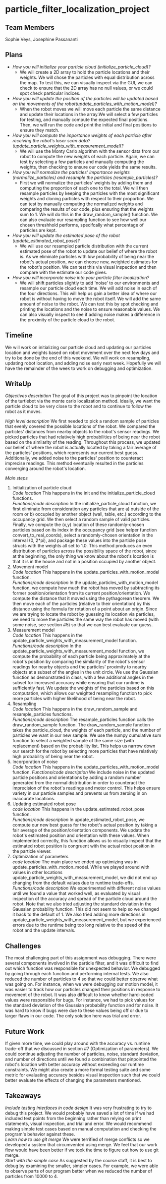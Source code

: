 # particle_filter_localization_project
## Team Members
Sophie Veys,
Josephine Passananti
## Plans
* *How you will initialize your particle cloud (initialize_particle_cloud)?*
    * We will create a 2D array to hold the particle locations and their weights. We will chose the particles with equal distribution across the map. To test this, we can visually inspect via the GUI, we can check to ensure that the 2D array has no null values, or we could spot check particular indices. 
* *How you will update the position of the particles will be updated based on the movements of the robot(update_particles_with_motion_model)?*
    * When the robot moves we will move each particle the same distance and update their locations in the array.We will select a few particles for testing, and manually compute the expected final positions. Then, we will run the code and print the initial and final positions to ensure they match. 
* *How you will compute the importance weights of each particle after receiving the robot's laser scan data?(update_particle_weights_with_measurement_model)?*
    * We will use the Monty Carlo algorithm with the sensor data from our robot to compute the new weights of each particle. Again, we can test by selecting a few particles and manually computing the weights, then checking to ensure our code yields the same results. 
* *How you will normalize the particles' importance weights (normalize_particles) and resample the particles (resample_particles)?*
    * First we will normalize the particles' weights by adding them and computing the proportion of each one to the total. We will then resample particles by keeping the particles with the most significant weights and cloning particles with respect to their proportion. We can test by manually computing the normalized weights and comparing the results of our code, plus ensuring that the weights sum to 1. We will do this in the draw_random_sample() function. We can also evaluate our resampling function to see how well our chosen threshhold performs, specifcally what percentage of particles are kept. 
* *How you will update the estimated pose of the robot (update_estimated_robot_pose)?*
    * We will use our resampled particle distribution with the current estimated pose of the robot to update our belief of where the robot is. As we eliminate particles with low probability of being near the robot's actual position, we can choose new, weighted estimates for the robot's position. We can test this via visual inspection and then compare with the estimate our code gives. 
* *How you will incorporate noise into your particle filter localization?*
    * We will shift particles slightly to add 'noise' to our environments and resample our particle cloud each time. We will add noise in each of the four directions. This will help us gain a better idea of where our robot is without having to move the robot itself. We will add the same amount of noise to the robot. We can test this by spot checking and printing the locations and the noise to ensure reasonable values. We can also visually inspect to see if adding noise makes a difference in the proximity of the particle cloud to the robot. 
## Timeline
We will work on initializing our particle cloud and updating our particles location and weights based on robot movement over the next few days and try to be done by the end of this weekend. We will work on resampling, updating robot location, and adding noise early next week. Hopefully we will have the remainder of the week to work on debugging and optimization.

## WriteUp 

*Objectives description*  The goal of this project was to pinpoint the location of the turtlebot via the monte carlo localization method. Ideally, we want the particle cloud to be very close to the robot and to continue to follow the robot as it moves.    

*High level description*  We first needed to pick a random sample of particles that evenly covered the possible locations of the robot. We compared the particles' distances from nearby objects to the robot's sensor readings. We picked particles that had relatively high probabilities of being near the robot based on the similarity of the reading. Throughout this process, we updated our belief of where the robot is actually located by taking a fair average of the particles' positions, which represents our current best guess. Additionally, we added noise to the particles' position to counteract imprecise readings. This method eventually resulted in the particles converging around the robot's location.      

*Main steps*    
1. Initialization of particle cloud     
*Code location* This happens in the init and the initialize_particle_cloud functions.     
*Functions/code description* In the initialize_particle_cloud function, we first eliminate from consideration any particles that are a) outside of the room or b) occupied by another object (wall, table, etc.) according to the occupancy grid. We then select a random sample of valid particles. Finally, we compute the (x,y) location of these randomly-chosen particles based on its index in the occupancy grid (see helper function convert_to_real_coords), select a randomly-chosen orientation in the interval (0, 2*pi), and package these values into the particle pose structs with the weights all set to 1.0. This method produces an even distribution of particles across the possibility space of the robot, since at the beginning, the only thing we know about the robot's location is that it is in the house and not in a position occupied by another object.   
2. Movement model     
*Code location* This happens in the update_particles_with_motion_model function.       
*Functions/code description* In the update_particles_with_motion_model function, we compute how much the robot has moved by subtracting its former position/orientation from its current position/orientation. We compute the distance that it moved using the pythagorean theorem. We then move each of the particles (relative to their orientation) by this distance using the formula for rotation of a point about an origin. Since we are trying to locate the robot by guessing its location via particles, we need to move the particles the same way the robot has moved (with some noise, see section #5) so that we can best evaluate our guess.           
3. Measurement model    
*Code location* This happens in the update_particle_weights_with_measurement_model function.    
*Functions/code description*  In the update_particle_weights_with_measurement_model function, we compute the probability of each particle being approximately at the robot's position by comparing the similarity of the robot's sensor readings for nearby objects and the particles' proximity to nearby objects at a subset of the angles in the unit circle. We use the Gaussian function as demonstrated in class, with a few additional angles in the subset for increased accuracy while ensuring that our runtime is sufficiently fast. We update the weights of the particles based on this computation, which allows our weighted resampling function to pick more particles with higher likelihood of being near the robot.    
4. Resampling     
*Code location* This happens in the draw_random_sample and resample_particles functions.     
*Functions/code description* The resample_particles function calls the draw_random_sample function. The draw_random_sample function takes the particle_cloud, the weights of each particle, and the number of particles we want in our new sample. We use the numpy cumulative sum function to select a weighted sample of the same size (with replacement) based on the probability list. This helps us narrow down our search for the robot by selecting more particles that have relatively high probability of being near the robot.    
5. Incorporation of noise     
*Code location* This happens in the update_particles_with_motion_model function. 
*Functions/code description* We include noise in the updated particle positions and orientations by adding a random number generated from the normal distribution in order to counteract the imprecision of the robot's readings and motor control. This helps ensure variety in our particle samples and prevents us from zeroing in on inaccurate locations.    
6. Updating estimated robot pose    
*code location* This happens in the update_estimated_robot_pose function.    
*Functions/code description* In update_estimated_robot_pose, we compute our new best guess for the robot's actual position by taking a fair average of the position/orientation components. We update the robot's estimated position and orientation with these values. When implemented correctly, this function allows us to visually inspect that the estimated robot position is congruent with the actual robot position in the particle viewer.     
7. Optimization of parameters   
*code location* The main place we ended up optimizing was in update_particles_with_motion_model. While we played around with values in other locations update_particle_weights_with_measurement_model, we did not end up changing from the default values due to runtime trade-offs.     
*Functions/code description* We experimented with different noise values until we found a value that worked well, as evaluated by visual inspection of the accuracy and spread of the particle cloud around the robot. Note that we also tried adjusting the standard deviation in the Gaussian probability function. This did not seem to help so we changed it back to the default of 1. We also tried adding more directions in update_particle_weights_with_measurement_model, but we experienced errors due to the runtime being too long relative to the speed of the robot and the update intervals.     


## Challenges     
The most challenging part of this assignment was debugging. There were several components involved in the particle filter, and it was difficult to find out which function was responsible for unexpected behavior. We debugged by going through each function and performing internal tests. We also reduced the number of particles to 4 so that we could better observe what was going on. For instance, when we were debugging our motion model, it was easier to track how our particles changed their positions in response to movement of the robot. It was also difficult to know whether hard-coded values were responsible for bugs. For instance, we had to pick values for the standard deviation of the Gaussian probability function and for noise. It was hard to know if bugs were due to these values being off or due to larger flaws in our code. The only solution here was trial and error.   

## Future Work    
If given more time, we could play around with the accuracy vs. runtime trade-off that we discussed in section #7 (Optimization of parameters). We could continue adjusting the number of particles, noise, standard deviation, and number of directions until we found a combination that pinpointed the robot's location with better accuracy without exceeding our runtime constraints. We might also create a more formal testing suite and some metric for evaluating accuracy besides visual inspection such that we could better evaluate the effects of changing the parameters mentioned.   

## Takeaways    
*Include testing interfaces in code design*  It was very frustrating to try to debug this project. We would probably have saved a lot of time if we had included test points from the beginning rather than relying on print statements, visual inspection, and trial and error. We would recommend making simple test cases based on manual computation and checking the program's behavior against these.    
*Learn how to use git merge* We were terrified of merge conflicts so we developed a system that circumvented using merge. We feel that our work flow would have been better if we took the time to figure out how to use git merge.    
*Start with the simple case* As suggested by the course staff, it is best to debug by examining the smaller, simpler cases. For example, we were able to observe parts of our program better when we reduced the number of particles from 10000 to 4.   


